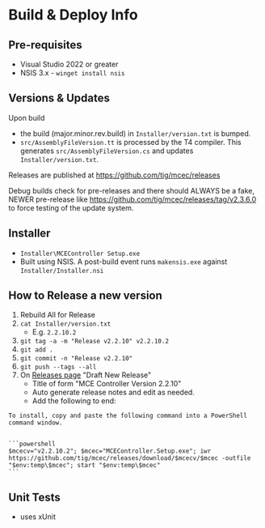 # Build & Deploy Info

## Pre-requisites

* Visual Studio 2022 or greater
* NSIS 3.x - `winget install nsis`

## Versions & Updates

Upon build

* the build (major.minor.rev.build) in `Installer/version.txt` is bumped.
* `src/AssemblyFileVersion.tt` is processed by the T4 compiler. This generates `src/AssemblyFileVersion.cs` and updates `Installer/version.txt`.

Releases are published at https://github.com/tig/mcec/releases

Debug builds check for pre-releases and there should ALWAYS be a fake, NEWER pre-release like https://github.com/tig/mcec/releases/tag/v2.3.6.0 to force testing of the update system.

## Installer

* `Installer\MCEController Setup.exe`
* Built using NSIS. A post-build event runs `makensis.exe` against `Installer/Installer.nsi`

## How to Release a new version

1. Rebuild All for Release
1. `cat Installer/version.txt`
    * E.g. `2.2.10.2`
1. `git tag -a -m "Release v2.2.10" v2.2.10.2`
1. `git add .`
1. `git commit -n "Release v2.2.10"`
1. `git push --tags --all`
1. On [Releases page](https://github.com/tig/mcec/releases) "Draft New Release"
   * Title of form "MCE Controller Version 2.2.10"
   * Auto generate release notes and edit as needed.
   * Add the following to end:

````
To install, copy and paste the following command into a PowerShell command window.


```powershell
$mcecv="v2.2.10.2"; $mcec="MCEController.Setup.exe"; iwr https://github.com/tig/mcec/releases/download/$mcecv/$mcec -outfile "$env:temp\$mcec"; start "$env:temp\$mcec"
```
````


## Unit Tests

* uses xUnit


